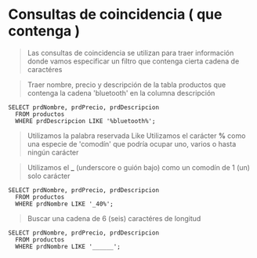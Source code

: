 # Consultas de coincidencia ( que contenga )

> Las consultas de coincidencia se utilizan para traer información donde vamos especificar un filtro que contenga cierta cadena de caractéres 

> Traer nombre, precio y descripción 
> de la tabla productos 
> que contenga la cadena 'bluetooth' en la columna descripción

    SELECT prdNombre, prdPrecio, prdDescripcion  
      FROM productos  
      WHERE prdDescripcion LIKE '%bluetooth%';

> Utilizamos la palabra reservada Like
> Utilizamos el carácter **%** como una especie de 'comodín' 
> que podría ocupar uno, varios o hasta ningún carácter


> Utilizamos el **_** (underscore o guión bajo) 
> como un comodín de 1 (un) solo carácter

    SELECT prdNombre, prdPrecio, prdDescripcion  
      FROM productos  
      WHERE prdNombre LIKE '_40%';

> Buscar una cadena de 6 (seis) caractéres de longitud

    SELECT prdNombre, prdPrecio, prdDescripcion  
      FROM productos  
      WHERE prdNombre LIKE '______';
